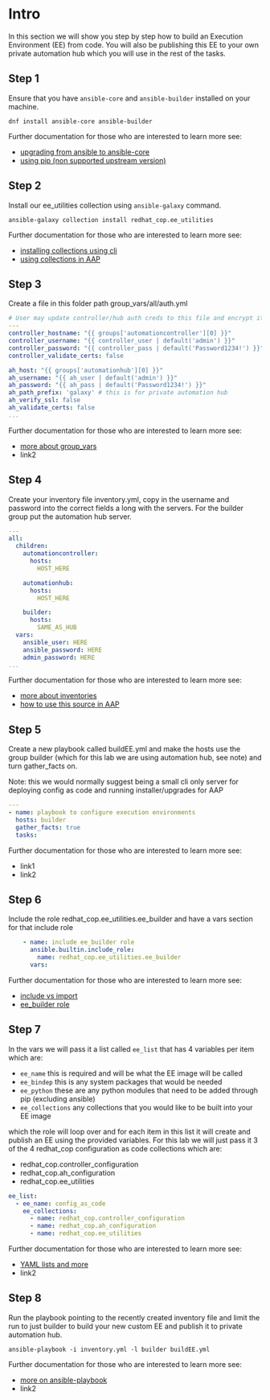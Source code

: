 # Intro

In this section we will show you step by step how to build an Execution Environment (EE) from code. You will also be publishing this EE to your own private automation hub which you will use in the rest of the tasks.

## Step 1

Ensure that you have `ansible-core` and `ansible-builder` installed on your machine.

```console
dnf install ansible-core ansible-builder
```

Further documentation for those who are interested to learn more see:

- [upgrading from ansible to ansible-core](https://access.redhat.com/discussions/6962395)
- [using pip (non supported upstream version)](https://docs.ansible.com/ansible/latest/installation_guide/intro_installation.html)

## Step 2

Install our ee_utilities collection using `ansible-galaxy` command.

```console
ansible-galaxy collection install redhat_cop.ee_utilities
```

Further documentation for those who are interested to learn more see:

- [installing collections using cli](https://docs.ansible.com/ansible/devel/user_guide/collections_using.html#collections)
- [using collections in AAP](https://docs.ansible.com/ansible-tower/latest/html/userguide/projects.html#collections-support)

## Step 3

Create a file in this folder path group_vars/all/auth.yml

```yaml
# User may update controller/hub auth creds to this file and encrypt it using `ansible-vault`
---
controller_hostname: "{{ groups['automationcontroller'][0] }}"
controller_username: "{{ controller_user | default('admin') }}"
controller_password: "{{ controller_pass | default('Password1234!') }}"
controller_validate_certs: false

ah_host: "{{ groups['automationhub'][0] }}"
ah_username: "{{ ah_user | default('admin') }}"
ah_password: "{{ ah_pass | default('Password1234!') }}"
ah_path_prefix: 'galaxy' # this is for private automation hub
ah_verify_ssl: false
ah_validate_certs: false
...
```

Further documentation for those who are interested to learn more see:

- [more about group_vars](https://docs.ansible.com/ansible/latest/user_guide/intro_inventory.html#organizing-host-and-group-variables)
- link2

## Step 4

Create your inventory file inventory.yml, copy in the username and password into the correct fields a long with the servers. For the builder group put the automation hub server.

```yaml
---
all:
  children:
    automationcontroller:
      hosts:
        HOST_HERE

    automationhub:
      hosts:
        HOST_HERE

    builder:
      hosts:
        SAME_AS_HUB
  vars:
    ansible_user: HERE
    ansible_password: HERE
    admin_password: HERE
...
```

Further documentation for those who are interested to learn more see:

- [more about inventories](https://docs.ansible.com/ansible/latest/user_guide/intro_inventory.html#inventory-basics-formats-hosts-and-groups)
- [how to use this source in AAP](https://docs.ansible.com/ansible-tower/latest/html/userguide/inventories.html#add-source)

## Step 5

Create a new playbook called buildEE.yml and make the hosts use the group builder (which for this lab we are using automation hub, see note) and turn gather_facts on.

Note: this we would normally suggest being a small cli only server for deploying config as code and running installer/upgrades for AAP

```yaml
---
- name: playbook to configure execution environments
  hosts: builder
  gather_facts: true
  tasks:
```

Further documentation for those who are interested to learn more see:

- link1
- link2

## Step 6

Include the role redhat_cop.ee_utilities.ee_builder and have a vars section for that include role

```yaml
    - name: include ee_builder role
      ansible.builtin.include_role:
        name: redhat_cop.ee_utilities.ee_builder
      vars:
```

Further documentation for those who are interested to learn more see:

- [include vs import](https://docs.ansible.com/ansible/latest/collections/ansible/builtin/include_role_module.html)
- [ee_builder role](https://github.com/redhat-cop/ee_utilities/tree/main/roles/ee_builder)

## Step 7

In the vars we will pass it a list called `ee_list` that has 4 variables per item which are:

- `ee_name` this is required and will be what the EE image will be called
- `ee_bindep` this is any system packages that would be needed
- `ee_python` these are any python modules that need to be added through pip (excluding ansible)
- `ee_collections` any collections that you would like to be built into your EE image

which the role will loop over and for each item in this list it will create and publish an EE using the provided variables. For this lab we will just pass it 3 of the 4 redhat_cop configuration as code collections which are:

- redhat_cop.controller_configuration
- redhat_cop.ah_configuration
- redhat_cop.ee_utilities

```yaml
ee_list:
  - ee_name: config_as_code
    ee_collections:
      - name: redhat_cop.controller_configuration
      - name: redhat_cop.ah_configuration
      - name: redhat_cop.ee_utilities
```

Further documentation for those who are interested to learn more see:

- [YAML lists and more](https://docs.ansible.com/ansible/latest/reference_appendices/YAMLSyntax.html)
- link2

## Step 8

Run the playbook pointing to the recently created inventory file and limit the run to just builder to build your new custom EE and publish it to private automation hub.

```console
ansible-playbook -i inventory.yml -l builder buildEE.yml
```

Further documentation for those who are interested to learn more see:

- [more on ansible-playbook](https://docs.ansible.com/ansible/latest/cli/ansible-playbook.html#ansible-playbook)
- link2
